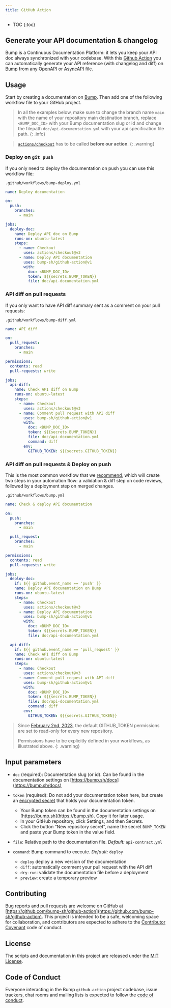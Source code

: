 ```yaml
---
title: GitHub Action
---
```


- TOC
{:toc}

## Generate your API documentation & changelog

Bump is a Continuous Documentation Platform: it lets you keep your API doc always synchronized with your codebase. With this [Github Action](https://github.com/actions) you can automatically generate your API reference (with changelog and diff) on [Bump](https://bump.sh) from any [OpenAPI](https://github.com/OAI/OpenAPI-Specification) or [AsyncAPI](https://github.com/asyncapi/asyncapi) file.

## Usage

Start by creating a documentation on [Bump](https://bump.sh/users/sign_up). Then add one of the following workflow file to your GitHub project.

> In all the examples below, make sure to change the branch name `main` with the name of your repository main destination branch, replace `<BUMP_DOC_ID>` with your Bump documentation slug or id and change the filepath `doc/api-documentation.yml` with your api specification file path.
{: .info}

> [`actions/checkout`](https://github.com/actions/checkout) has to be called **before our action**.
{: .warning}

### Deploy on `git push`

If you only need to deploy the documentation on push you can use this workflow file:

`.github/workflows/bump-deploy.yml`

```yaml
name: Deploy documentation

on:
  push:
    branches:
      - main

jobs:
  deploy-doc:
    name: Deploy API doc on Bump
    runs-on: ubuntu-latest
    steps:
      - name: Checkout
        uses: actions/checkout@v3
      - name: Deploy API documentation
        uses: bump-sh/github-action@v1
        with:
          doc: <BUMP_DOC_ID>
          token: ${{secrets.BUMP_TOKEN}}
          file: doc/api-documentation.yml
```

### API diff on pull requests

If you only want to have API diff summary sent as a comment on your pull requests:

`.github/workflows/bump-diff.yml`

```yaml
name: API diff

on:
  pull_request:
    branches:
      - main

permissions:
  contents: read
  pull-requests: write

jobs:
  api-diff:
    name: Check API diff on Bump
    runs-on: ubuntu-latest
    steps:
      - name: Checkout
        uses: actions/checkout@v3
      - name: Comment pull request with API diff
        uses: bump-sh/github-action@v1
        with:
          doc: <BUMP_DOC_ID>
          token: ${{secrets.BUMP_TOKEN}}
          file: doc/api-documentation.yml
          command: diff
        env:
          GITHUB_TOKEN: ${{secrets.GITHUB_TOKEN}}
```

### API diff on pull requests & Deploy on push

This is the most common workflow that we [recommend](/help/continuous-integration#integrate-with-your-ci), which will create two steps in your automation flow: a validation & diff step on code reviews, followed by a deployment step on merged changes.

`.github/workflows/bump.yml`

```yaml
name: Check & deploy API documentation

on:
  push:
    branches:
      - main

  pull_request:
    branches:
      - main

permissions:
  contents: read
  pull-requests: write

jobs:
  deploy-doc:
    if: ${{ github.event_name == 'push' }}
    name: Deploy API documentation on Bump
    runs-on: ubuntu-latest
    steps:
      - name: Checkout
        uses: actions/checkout@v3
      - name: Deploy API documentation
        uses: bump-sh/github-action@v1
        with:
          doc: <BUMP_DOC_ID>
          token: ${{secrets.BUMP_TOKEN}}
          file: doc/api-documentation.yml

  api-diff:
    if: ${{ github.event_name == 'pull_request' }}
    name: Check API diff on Bump
    runs-on: ubuntu-latest
    steps:
      - name: Checkout
        uses: actions/checkout@v3
      - name: Comment pull request with API diff
        uses: bump-sh/github-action@v1
        with:
          doc: <BUMP_DOC_ID>
          token: ${{secrets.BUMP_TOKEN}}
          file: doc/api-documentation.yml
          command: diff
        env:
          GITHUB_TOKEN: ${{secrets.GITHUB_TOKEN}}
```

> Since [February 2nd, 2023](https://github.blog/changelog/2023-02-02-github-actions-updating-the-default-github_token-permissions-to-read-only/), the default GITHUB_TOKEN permissions are set to read-only for every new repository.
> 
> Permissions have to be explicitly defined in your workflows, as illustrated above.
{: .warning}

## Input parameters

- `doc` (required): Documentation slug (or id). Can be found in the documentation settings on [https://bump.sh/docs](https://bump.sh/docs)
- `token` (required): Do not add your documentation token here, but create an [encrypted secret](https://help.github.com/en/actions/automating-your-workflow-with-github-actions/creating-and-using-encrypted-secrets) that holds your documentation token.
  - Your Bump token can be found in the documentation settings on [https://bump.sh](https://bump.sh). Copy it for later usage.
  - In your GitHub repository, click Settings, and then Secrets.
  - Click the button “New repository secret”, name the secret `BUMP_TOKEN` and paste your Bump token in the value field.

- `file`: Relative path to the documentation file. _Default:_ `api-contract.yml`
- `command`: Bump command to execute. _Default:_ `deploy`
  - `deploy` deploy a new version of the documentation
  - `diff`: automatically comment your pull request with the API diff
  - `dry-run`: validate the documentation file before a deployment
  - `preview`: create a temporary preview


## Contributing

Bug reports and pull requests are welcome on GitHub at [https://github.com/bump-sh/github-action](https://github.com/bump-sh/github-action). This project is intended to be a safe, welcoming space for collaboration, and contributors are expected to adhere to the [Contributor Covenant](http://contributor-covenant.org) code of conduct.

## License

The scripts and documentation in this project are released under the [MIT License](http://opensource.org/licenses/MIT).

## Code of Conduct

Everyone interacting in the Bump `github-action` project codebase, issue trackers, chat rooms and mailing lists is expected to follow the [code of conduct](https://github.com/bump-sh/github-action/blob/master/CODE_OF_CONDUCT).

